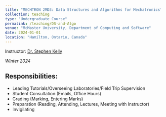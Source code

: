 ```yaml
---
title: "MECHTRON 2MD3: Data Structures and Algorithms for Mechatronics"
collection: teaching
type: "Undergraduate Course"
permalink: /teaching/DS-and-Algo
venue: "McMaster University, Department of Computing and Software"
date: 2024-01-01
location: "Hamilton, Ontario, Canada"
---
```

    

Instructor: [Dr. Stephen Kelly](https://www.eng.mcmaster.ca/cas/faculty/dr-stephen-kelly/)

*Winter 2024*

## Responsibilities:
- Leading Tutorials/Overseeing Laboratories/Field Trip Supervision
- Student Consultation (Emails, Office Hours)
- Grading (Marking, Entering Marks)
- Preparation (Reading, Attending, Lectures, Meeting with Instructor)
- Invigilating